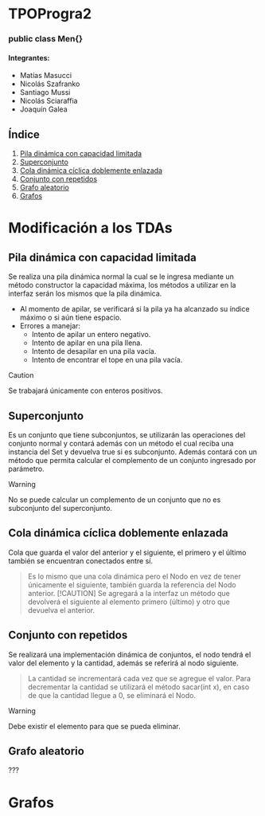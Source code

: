 # TPOProgra2
### public class Men{}
#### Integrantes: 
- Matías Masucci
- Nicolás Szafranko
- Santiago Mussi
- Nicolás Sciaraffia
- Joaquín Galea

## Índice
1. [Pila dinámica con capacidad limitada](https://github.com/SantiMussi/TPOProgra2?tab=readme-ov-file#pila-din%C3%A1mica-con-capacidad-limitada)
2. [Superconjunto](https://github.com/SantiMussi/TPOProgra2?tab=readme-ov-file#superconjunto)
3. [Cola dinámica cíclica doblemente enlazada](https://github.com/SantiMussi/TPOProgra2?tab=readme-ov-file#cola-din%C3%A1mica-c%C3%ADclica-doblemente-enlazada)
4. [Conjunto con repetidos](https://github.com/SantiMussi/TPOProgra2?tab=readme-ov-file#conjunto-con-repetidos)
5. [Grafo aleatorio](https://github.com/SantiMussi/TPOProgra2?tab=readme-ov-file#grafo-aleatorio)
6. [Grafos](https://github.com/SantiMussi/TPOProgra2?tab=readme-ov-file#grafos)

# Modificación a los TDAs

## Pila dinámica con capacidad limitada

Se realiza una pila dinámica normal la cual se le ingresa mediante un método constructor la capacidad máxima, los métodos a utilizar en la interfaz serán los mismos que la pila dinámica.

- Al momento de apilar, se verificará si la pila ya ha alcanzado su índice máximo o si aún tiene espacio.
- Errores a manejar:
  - Intento de apilar un entero negativo.
  - Intento de apilar en una pila llena.
  - Intento de desapilar en una pila vacía.
  - Intento de encontrar el tope en una pila vacía.

>[!CAUTION]
> Se trabajará únicamente con enteros positivos.

## Superconjunto

Es un conjunto que tiene subconjuntos, se utilizarán las operaciones del conjunto normal y contará además con un método el cual reciba una instancia del Set y devuelva true si es subconjunto.
Además contará con un método que permita calcular el complemento de un conjunto ingresado por parámetro.
>[!WARNING]
> No se puede calcular un complemento de un conjunto que no es subconjunto del superconjunto.

## Cola dinámica cíclica doblemente enlazada

Cola que guarda el valor del anterior y el siguiente, el primero y el último también se encuentran conectados entre sí.

> Es lo mismo que una cola dinámica pero el Nodo en vez de tener únicamente el siguiente, también guarda la referencia del Nodo anterior.
> [!CAUTION]
> Se agregará a la interfaz un método que devolverá el siguiente al elemento primero (último) y otro que devuelva el anterior.

## Conjunto con repetidos

Se realizará una implementación dinámica de conjuntos, el nodo tendrá el valor del elemento y la cantidad, además se referirá al nodo siguiente.
> La cantidad se incrementará cada vez que se agregue el valor.
> Para decrementar la cantidad se utilizará el método sacar(int x), en caso de que la cantidad llegue a 0, se eliminará el Nodo.

>[!WARNING]
> Debe existir el elemento para que se pueda eliminar.

## Grafo aleatorio

???

# Grafos

